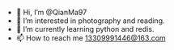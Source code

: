 - 👋 Hi, I’m @QianMa97
- 👀 I’m interested in photography and reading.
- 🌱 I’m currently learning python and redis.
- 📫 How to reach me 13309991446@163.com

<!---
QianMa97/QianMa97 is a ✨ special ✨ repository because its `README.md` (this file) appears on your GitHub profile.
You can click the Preview link to take a look at your changes.
--->
